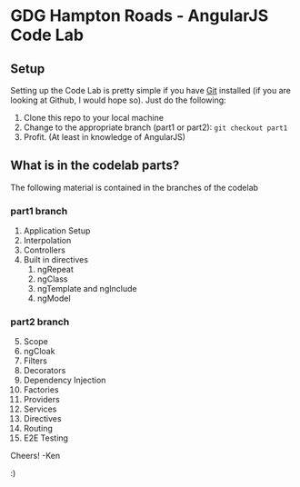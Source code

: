 # GDG Hampton Roads - AngularJS Code Lab

## Setup

Setting up the Code Lab is pretty simple if you have [Git][git] installed (if you are looking at Github, I would hope so). Just do the following:

1. Clone this repo to your local machine
2. Change to the appropriate branch (part1 or part2): `git checkout part1`
3. Profit. (At least in knowledge of AngularJS)

## What is in the codelab parts?

The following material is contained in the branches of the codelab

### part1 branch

1. Application Setup
2. Interpolation
3. Controllers
4. Built in directives
    1. ngRepeat
    2. ngClass
    3. ngTemplate and ngInclude
    4. ngModel 

### part2 branch

5. Scope
6. ngCloak
7. Filters
8. Decorators
9. Dependency Injection
10. Factories
11. Providers
12. Services
13. Directives
14. Routing
15. E2E Testing

Cheers! -Ken

:)


[git]: https://git-scm.com/